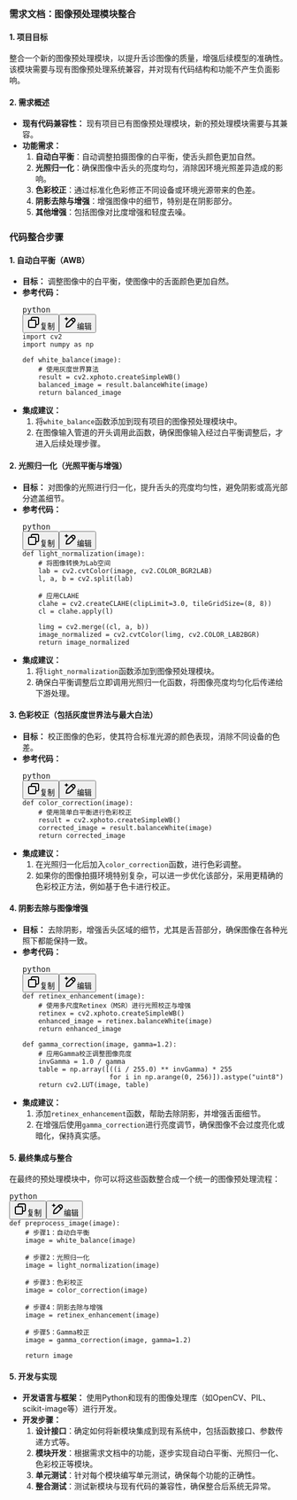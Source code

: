 ### **需求文档：图像预处理模块整合**

#### **1. 项目目标**

整合一个新的图像预处理模块，以提升舌诊图像的质量，增强后续模型的准确性。该模块需要与现有图像预处理系统兼容，并对现有代码结构和功能不产生负面影响。

#### **2. 需求概述**

* **现有代码兼容性：** 现有项目已有图像预处理模块，新的预处理模块需要与其兼容。
* **功能需求：**
  1. **自动白平衡**：自动调整拍摄图像的白平衡，使舌头颜色更加自然。
  2. **光照归一化**：确保图像中舌头的亮度均匀，消除因环境光照差异造成的影响。
  3. **色彩校正**：通过标准化色彩修正不同设备或环境光源带来的色差。
  4. **阴影去除与增强**：增强图像中的细节，特别是在阴影部分。
  5. **其他增强**：包括图像对比度增强和轻度去噪。


### **代码整合步骤**

#### **1. 自动白平衡（AWB）**

* **目标：** 调整图像中的白平衡，使图像中的舌面颜色更加自然。
* **参考代码：**
  <pre class="overflow-visible!" data-start="171" data-end="387"><div class="contain-inline-size rounded-md border-[0.5px] border-token-border-medium relative bg-token-sidebar-surface-primary"><div class="flex items-center text-token-text-secondary px-4 py-2 text-xs font-sans justify-between h-9 bg-token-sidebar-surface-primary dark:bg-token-main-surface-secondary select-none rounded-t-[5px]">python</div><div class="sticky top-9"><div class="absolute end-0 bottom-0 flex h-9 items-center pe-2"><div class="bg-token-sidebar-surface-primary text-token-text-secondary dark:bg-token-main-surface-secondary flex items-center rounded-sm px-2 font-sans text-xs"><span class="" data-state="closed"><button class="flex gap-1 items-center select-none px-4 py-1" aria-label="复制"><svg width="24" height="24" viewBox="0 0 24 24" fill="none" xmlns="http://www.w3.org/2000/svg" class="icon-xs"><path fill-rule="evenodd" clip-rule="evenodd" d="M7 5C7 3.34315 8.34315 2 10 2H19C20.6569 2 22 3.34315 22 5V14C22 15.6569 20.6569 17 19 17H17V19C17 20.6569 15.6569 22 14 22H5C3.34315 22 2 20.6569 2 19V10C2 8.34315 3.34315 7 5 7H7V5ZM9 7H14C15.6569 7 17 8.34315 17 10V15H19C19.5523 15 20 14.5523 20 14V5C20 4.44772 19.5523 4 19 4H10C9.44772 4 9 4.44772 9 5V7ZM5 9C4.44772 9 4 9.44772 4 10V19C4 19.5523 4.44772 20 5 20H14C14.5523 20 15 19.5523 15 19V10C15 9.44772 14.5523 9 14 9H5Z" fill="currentColor"></path></svg>复制</button></span><span class="" data-state="closed"><button class="flex items-center gap-1 px-4 py-1 select-none"><svg width="24" height="24" viewBox="0 0 24 24" fill="none" xmlns="http://www.w3.org/2000/svg" class="icon-xs"><path d="M2.5 5.5C4.3 5.2 5.2 4 5.5 2.5C5.8 4 6.7 5.2 8.5 5.5C6.7 5.8 5.8 7 5.5 8.5C5.2 7 4.3 5.8 2.5 5.5Z" fill="currentColor" stroke="currentColor" stroke-linecap="round" stroke-linejoin="round"></path><path d="M5.66282 16.5231L5.18413 19.3952C5.12203 19.7678 5.09098 19.9541 5.14876 20.0888C5.19933 20.2067 5.29328 20.3007 5.41118 20.3512C5.54589 20.409 5.73218 20.378 6.10476 20.3159L8.97693 19.8372C9.72813 19.712 10.1037 19.6494 10.4542 19.521C10.7652 19.407 11.0608 19.2549 11.3343 19.068C11.6425 18.8575 11.9118 18.5882 12.4503 18.0497L20 10.5C21.3807 9.11929 21.3807 6.88071 20 5.5C18.6193 4.11929 16.3807 4.11929 15 5.5L7.45026 13.0497C6.91175 13.5882 6.6425 13.8575 6.43197 14.1657C6.24513 14.4392 6.09299 14.7348 5.97903 15.0458C5.85062 15.3963 5.78802 15.7719 5.66282 16.5231Z" stroke="currentColor" stroke-width="2" stroke-linecap="round" stroke-linejoin="round"></path><path d="M14.5 7L18.5 11" stroke="currentColor" stroke-width="2" stroke-linecap="round" stroke-linejoin="round"></path></svg>编辑</button></span></div></div></div><div class="overflow-y-auto p-4" dir="ltr"><code class="whitespace-pre! language-python"><span><span>import</span><span> cv2
  </span><span>import</span><span> numpy </span><span>as</span><span> np

  </span><span>def</span><span> </span><span>white_balance</span><span>(</span><span>image</span><span>):
      </span><span># 使用灰度世界算法</span><span>
      result = cv2.xphoto.createSimpleWB()
      balanced_image = result.balanceWhite(image)
      </span><span>return</span><span> balanced_image
  </span></span></code></div></div></pre>
* **集成建议：**
  1. 将`white_balance`函数添加到现有项目的图像预处理模块中。
  2. 在图像输入管道的开头调用此函数，确保图像输入经过白平衡调整后，才进入后续处理步骤。

#### **2. 光照归一化（光照平衡与增强）**

* **目标：** 对图像的光照进行归一化，提升舌头的亮度均匀性，避免阴影或高光部分遮盖细节。
* **参考代码：**
  <pre class="overflow-visible!" data-start="580" data-end="969"><div class="contain-inline-size rounded-md border-[0.5px] border-token-border-medium relative bg-token-sidebar-surface-primary"><div class="flex items-center text-token-text-secondary px-4 py-2 text-xs font-sans justify-between h-9 bg-token-sidebar-surface-primary dark:bg-token-main-surface-secondary select-none rounded-t-[5px]">python</div><div class="sticky top-9"><div class="absolute end-0 bottom-0 flex h-9 items-center pe-2"><div class="bg-token-sidebar-surface-primary text-token-text-secondary dark:bg-token-main-surface-secondary flex items-center rounded-sm px-2 font-sans text-xs"><span class="" data-state="closed"><button class="flex gap-1 items-center select-none px-4 py-1" aria-label="复制"><svg width="24" height="24" viewBox="0 0 24 24" fill="none" xmlns="http://www.w3.org/2000/svg" class="icon-xs"><path fill-rule="evenodd" clip-rule="evenodd" d="M7 5C7 3.34315 8.34315 2 10 2H19C20.6569 2 22 3.34315 22 5V14C22 15.6569 20.6569 17 19 17H17V19C17 20.6569 15.6569 22 14 22H5C3.34315 22 2 20.6569 2 19V10C2 8.34315 3.34315 7 5 7H7V5ZM9 7H14C15.6569 7 17 8.34315 17 10V15H19C19.5523 15 20 14.5523 20 14V5C20 4.44772 19.5523 4 19 4H10C9.44772 4 9 4.44772 9 5V7ZM5 9C4.44772 9 4 9.44772 4 10V19C4 19.5523 4.44772 20 5 20H14C14.5523 20 15 19.5523 15 19V10C15 9.44772 14.5523 9 14 9H5Z" fill="currentColor"></path></svg>复制</button></span><span class="" data-state="closed"><button class="flex items-center gap-1 px-4 py-1 select-none"><svg width="24" height="24" viewBox="0 0 24 24" fill="none" xmlns="http://www.w3.org/2000/svg" class="icon-xs"><path d="M2.5 5.5C4.3 5.2 5.2 4 5.5 2.5C5.8 4 6.7 5.2 8.5 5.5C6.7 5.8 5.8 7 5.5 8.5C5.2 7 4.3 5.8 2.5 5.5Z" fill="currentColor" stroke="currentColor" stroke-linecap="round" stroke-linejoin="round"></path><path d="M5.66282 16.5231L5.18413 19.3952C5.12203 19.7678 5.09098 19.9541 5.14876 20.0888C5.19933 20.2067 5.29328 20.3007 5.41118 20.3512C5.54589 20.409 5.73218 20.378 6.10476 20.3159L8.97693 19.8372C9.72813 19.712 10.1037 19.6494 10.4542 19.521C10.7652 19.407 11.0608 19.2549 11.3343 19.068C11.6425 18.8575 11.9118 18.5882 12.4503 18.0497L20 10.5C21.3807 9.11929 21.3807 6.88071 20 5.5C18.6193 4.11929 16.3807 4.11929 15 5.5L7.45026 13.0497C6.91175 13.5882 6.6425 13.8575 6.43197 14.1657C6.24513 14.4392 6.09299 14.7348 5.97903 15.0458C5.85062 15.3963 5.78802 15.7719 5.66282 16.5231Z" stroke="currentColor" stroke-width="2" stroke-linecap="round" stroke-linejoin="round"></path><path d="M14.5 7L18.5 11" stroke="currentColor" stroke-width="2" stroke-linecap="round" stroke-linejoin="round"></path></svg>编辑</button></span></div></div></div><div class="overflow-y-auto p-4" dir="ltr"><code class="whitespace-pre! language-python"><span><span>def</span><span> </span><span>light_normalization</span><span>(</span><span>image</span><span>):
      </span><span># 将图像转换为Lab空间</span><span>
      lab = cv2.cvtColor(image, cv2.COLOR_BGR2LAB)
      l, a, b = cv2.split(lab)

      </span><span># 应用CLAHE</span><span>
      clahe = cv2.createCLAHE(clipLimit=</span><span>3.0</span><span>, tileGridSize=(</span><span>8</span><span>, </span><span>8</span><span>))
      cl = clahe.apply(l)

      limg = cv2.merge((cl, a, b))
      image_normalized = cv2.cvtColor(limg, cv2.COLOR_LAB2BGR)
      </span><span>return</span><span> image_normalized
  </span></span></code></div></div></pre>
* **集成建议：**
  1. 将`light_normalization`函数添加到图像预处理模块。
  2. 确保白平衡调整后立即调用光照归一化函数，将图像亮度均匀化后传递给下游处理。

#### **3. 色彩校正（包括灰度世界法与最大白法）**

* **目标：** 校正图像的色彩，使其符合标准光源的颜色表现，消除不同设备的色差。
* **参考代码：**
  <pre class="overflow-visible!" data-start="1157" data-end="1348"><div class="contain-inline-size rounded-md border-[0.5px] border-token-border-medium relative bg-token-sidebar-surface-primary"><div class="flex items-center text-token-text-secondary px-4 py-2 text-xs font-sans justify-between h-9 bg-token-sidebar-surface-primary dark:bg-token-main-surface-secondary select-none rounded-t-[5px]">python</div><div class="sticky top-9"><div class="absolute end-0 bottom-0 flex h-9 items-center pe-2"><div class="bg-token-sidebar-surface-primary text-token-text-secondary dark:bg-token-main-surface-secondary flex items-center rounded-sm px-2 font-sans text-xs"><span class="" data-state="closed"><button class="flex gap-1 items-center select-none px-4 py-1" aria-label="复制"><svg width="24" height="24" viewBox="0 0 24 24" fill="none" xmlns="http://www.w3.org/2000/svg" class="icon-xs"><path fill-rule="evenodd" clip-rule="evenodd" d="M7 5C7 3.34315 8.34315 2 10 2H19C20.6569 2 22 3.34315 22 5V14C22 15.6569 20.6569 17 19 17H17V19C17 20.6569 15.6569 22 14 22H5C3.34315 22 2 20.6569 2 19V10C2 8.34315 3.34315 7 5 7H7V5ZM9 7H14C15.6569 7 17 8.34315 17 10V15H19C19.5523 15 20 14.5523 20 14V5C20 4.44772 19.5523 4 19 4H10C9.44772 4 9 4.44772 9 5V7ZM5 9C4.44772 9 4 9.44772 4 10V19C4 19.5523 4.44772 20 5 20H14C14.5523 20 15 19.5523 15 19V10C15 9.44772 14.5523 9 14 9H5Z" fill="currentColor"></path></svg>复制</button></span><span class="" data-state="closed"><button class="flex items-center gap-1 px-4 py-1 select-none"><svg width="24" height="24" viewBox="0 0 24 24" fill="none" xmlns="http://www.w3.org/2000/svg" class="icon-xs"><path d="M2.5 5.5C4.3 5.2 5.2 4 5.5 2.5C5.8 4 6.7 5.2 8.5 5.5C6.7 5.8 5.8 7 5.5 8.5C5.2 7 4.3 5.8 2.5 5.5Z" fill="currentColor" stroke="currentColor" stroke-linecap="round" stroke-linejoin="round"></path><path d="M5.66282 16.5231L5.18413 19.3952C5.12203 19.7678 5.09098 19.9541 5.14876 20.0888C5.19933 20.2067 5.29328 20.3007 5.41118 20.3512C5.54589 20.409 5.73218 20.378 6.10476 20.3159L8.97693 19.8372C9.72813 19.712 10.1037 19.6494 10.4542 19.521C10.7652 19.407 11.0608 19.2549 11.3343 19.068C11.6425 18.8575 11.9118 18.5882 12.4503 18.0497L20 10.5C21.3807 9.11929 21.3807 6.88071 20 5.5C18.6193 4.11929 16.3807 4.11929 15 5.5L7.45026 13.0497C6.91175 13.5882 6.6425 13.8575 6.43197 14.1657C6.24513 14.4392 6.09299 14.7348 5.97903 15.0458C5.85062 15.3963 5.78802 15.7719 5.66282 16.5231Z" stroke="currentColor" stroke-width="2" stroke-linecap="round" stroke-linejoin="round"></path><path d="M14.5 7L18.5 11" stroke="currentColor" stroke-width="2" stroke-linecap="round" stroke-linejoin="round"></path></svg>编辑</button></span></div></div></div><div class="overflow-y-auto p-4" dir="ltr"><code class="whitespace-pre! language-python"><span><span>def</span><span> </span><span>color_correction</span><span>(</span><span>image</span><span>):
      </span><span># 使用简单白平衡进行色彩校正</span><span>
      result = cv2.xphoto.createSimpleWB()
      corrected_image = result.balanceWhite(image)
      </span><span>return</span><span> corrected_image
  </span></span></code></div></div></pre>
* **集成建议：**
  1. 在光照归一化后加入`color_correction`函数，进行色彩调整。
  2. 如果你的图像拍摄环境特别复杂，可以进一步优化该部分，采用更精确的色彩校正方法，例如基于色卡进行校正。

#### **4. 阴影去除与图像增强**

* **目标：** 去除阴影，增强舌头区域的细节，尤其是舌苔部分，确保图像在各种光照下都能保持一致。
* **参考代码：**
  <pre class="overflow-visible!" data-start="1550" data-end="2013"><div class="contain-inline-size rounded-md border-[0.5px] border-token-border-medium relative bg-token-sidebar-surface-primary"><div class="flex items-center text-token-text-secondary px-4 py-2 text-xs font-sans justify-between h-9 bg-token-sidebar-surface-primary dark:bg-token-main-surface-secondary select-none rounded-t-[5px]">python</div><div class="sticky top-9"><div class="absolute end-0 bottom-0 flex h-9 items-center pe-2"><div class="bg-token-sidebar-surface-primary text-token-text-secondary dark:bg-token-main-surface-secondary flex items-center rounded-sm px-2 font-sans text-xs"><span class="" data-state="closed"><button class="flex gap-1 items-center select-none px-4 py-1" aria-label="复制"><svg width="24" height="24" viewBox="0 0 24 24" fill="none" xmlns="http://www.w3.org/2000/svg" class="icon-xs"><path fill-rule="evenodd" clip-rule="evenodd" d="M7 5C7 3.34315 8.34315 2 10 2H19C20.6569 2 22 3.34315 22 5V14C22 15.6569 20.6569 17 19 17H17V19C17 20.6569 15.6569 22 14 22H5C3.34315 22 2 20.6569 2 19V10C2 8.34315 3.34315 7 5 7H7V5ZM9 7H14C15.6569 7 17 8.34315 17 10V15H19C19.5523 15 20 14.5523 20 14V5C20 4.44772 19.5523 4 19 4H10C9.44772 4 9 4.44772 9 5V7ZM5 9C4.44772 9 4 9.44772 4 10V19C4 19.5523 4.44772 20 5 20H14C14.5523 20 15 19.5523 15 19V10C15 9.44772 14.5523 9 14 9H5Z" fill="currentColor"></path></svg>复制</button></span><span class="" data-state="closed"><button class="flex items-center gap-1 px-4 py-1 select-none"><svg width="24" height="24" viewBox="0 0 24 24" fill="none" xmlns="http://www.w3.org/2000/svg" class="icon-xs"><path d="M2.5 5.5C4.3 5.2 5.2 4 5.5 2.5C5.8 4 6.7 5.2 8.5 5.5C6.7 5.8 5.8 7 5.5 8.5C5.2 7 4.3 5.8 2.5 5.5Z" fill="currentColor" stroke="currentColor" stroke-linecap="round" stroke-linejoin="round"></path><path d="M5.66282 16.5231L5.18413 19.3952C5.12203 19.7678 5.09098 19.9541 5.14876 20.0888C5.19933 20.2067 5.29328 20.3007 5.41118 20.3512C5.54589 20.409 5.73218 20.378 6.10476 20.3159L8.97693 19.8372C9.72813 19.712 10.1037 19.6494 10.4542 19.521C10.7652 19.407 11.0608 19.2549 11.3343 19.068C11.6425 18.8575 11.9118 18.5882 12.4503 18.0497L20 10.5C21.3807 9.11929 21.3807 6.88071 20 5.5C18.6193 4.11929 16.3807 4.11929 15 5.5L7.45026 13.0497C6.91175 13.5882 6.6425 13.8575 6.43197 14.1657C6.24513 14.4392 6.09299 14.7348 5.97903 15.0458C5.85062 15.3963 5.78802 15.7719 5.66282 16.5231Z" stroke="currentColor" stroke-width="2" stroke-linecap="round" stroke-linejoin="round"></path><path d="M14.5 7L18.5 11" stroke="currentColor" stroke-width="2" stroke-linecap="round" stroke-linejoin="round"></path></svg>编辑</button></span></div></div></div><div class="overflow-y-auto p-4" dir="ltr"><code class="whitespace-pre! language-python"><span><span>def</span><span> </span><span>retinex_enhancement</span><span>(</span><span>image</span><span>):
      </span><span># 使用多尺度Retinex（MSR）进行光照校正与增强</span><span>
      retinex = cv2.xphoto.createSimpleWB()
      enhanced_image = retinex.balanceWhite(image)
      </span><span>return</span><span> enhanced_image

  </span><span>def</span><span> </span><span>gamma_correction</span><span>(</span><span>image, gamma=1.2</span><span>):
      </span><span># 应用Gamma校正调整图像亮度</span><span>
      invGamma = </span><span>1.0</span><span> / gamma
      table = np.array([((i / </span><span>255.0</span><span>) ** invGamma) * </span><span>255</span><span>
                        </span><span>for</span><span> i </span><span>in</span><span> np.arange(</span><span>0</span><span>, </span><span>256</span><span>)]).astype(</span><span>"uint8"</span><span>)
      </span><span>return</span><span> cv2.LUT(image, table)
  </span></span></code></div></div></pre>
* **集成建议：**
  1. 添加`retinex_enhancement`函数，帮助去除阴影，并增强舌面细节。
  2. 在增强后使用`gamma_correction`进行亮度调节，确保图像不会过度亮化或暗化，保持真实感。

#### **5. 最终集成与整合**

在最终的预处理模块中，你可以将这些函数整合成一个统一的图像预处理流程：

<pre class="overflow-visible!" data-start="2189" data-end="2530"><div class="contain-inline-size rounded-md border-[0.5px] border-token-border-medium relative bg-token-sidebar-surface-primary"><div class="flex items-center text-token-text-secondary px-4 py-2 text-xs font-sans justify-between h-9 bg-token-sidebar-surface-primary dark:bg-token-main-surface-secondary select-none rounded-t-[5px]">python</div><div class="sticky top-9"><div class="absolute end-0 bottom-0 flex h-9 items-center pe-2"><div class="bg-token-sidebar-surface-primary text-token-text-secondary dark:bg-token-main-surface-secondary flex items-center rounded-sm px-2 font-sans text-xs"><span class="" data-state="closed"><button class="flex gap-1 items-center select-none px-4 py-1" aria-label="复制"><svg width="24" height="24" viewBox="0 0 24 24" fill="none" xmlns="http://www.w3.org/2000/svg" class="icon-xs"><path fill-rule="evenodd" clip-rule="evenodd" d="M7 5C7 3.34315 8.34315 2 10 2H19C20.6569 2 22 3.34315 22 5V14C22 15.6569 20.6569 17 19 17H17V19C17 20.6569 15.6569 22 14 22H5C3.34315 22 2 20.6569 2 19V10C2 8.34315 3.34315 7 5 7H7V5ZM9 7H14C15.6569 7 17 8.34315 17 10V15H19C19.5523 15 20 14.5523 20 14V5C20 4.44772 19.5523 4 19 4H10C9.44772 4 9 4.44772 9 5V7ZM5 9C4.44772 9 4 9.44772 4 10V19C4 19.5523 4.44772 20 5 20H14C14.5523 20 15 19.5523 15 19V10C15 9.44772 14.5523 9 14 9H5Z" fill="currentColor"></path></svg>复制</button></span><span class="" data-state="closed"><button class="flex items-center gap-1 px-4 py-1 select-none"><svg width="24" height="24" viewBox="0 0 24 24" fill="none" xmlns="http://www.w3.org/2000/svg" class="icon-xs"><path d="M2.5 5.5C4.3 5.2 5.2 4 5.5 2.5C5.8 4 6.7 5.2 8.5 5.5C6.7 5.8 5.8 7 5.5 8.5C5.2 7 4.3 5.8 2.5 5.5Z" fill="currentColor" stroke="currentColor" stroke-linecap="round" stroke-linejoin="round"></path><path d="M5.66282 16.5231L5.18413 19.3952C5.12203 19.7678 5.09098 19.9541 5.14876 20.0888C5.19933 20.2067 5.29328 20.3007 5.41118 20.3512C5.54589 20.409 5.73218 20.378 6.10476 20.3159L8.97693 19.8372C9.72813 19.712 10.1037 19.6494 10.4542 19.521C10.7652 19.407 11.0608 19.2549 11.3343 19.068C11.6425 18.8575 11.9118 18.5882 12.4503 18.0497L20 10.5C21.3807 9.11929 21.3807 6.88071 20 5.5C18.6193 4.11929 16.3807 4.11929 15 5.5L7.45026 13.0497C6.91175 13.5882 6.6425 13.8575 6.43197 14.1657C6.24513 14.4392 6.09299 14.7348 5.97903 15.0458C5.85062 15.3963 5.78802 15.7719 5.66282 16.5231Z" stroke="currentColor" stroke-width="2" stroke-linecap="round" stroke-linejoin="round"></path><path d="M14.5 7L18.5 11" stroke="currentColor" stroke-width="2" stroke-linecap="round" stroke-linejoin="round"></path></svg>编辑</button></span></div></div></div><div class="overflow-y-auto p-4" dir="ltr"><code class="whitespace-pre! language-python"><span><span>def</span><span> </span><span>preprocess_image</span><span>(</span><span>image</span><span>):
    </span><span># 步骤1：自动白平衡</span><span>
    image = white_balance(image)

    </span><span># 步骤2：光照归一化</span><span>
    image = light_normalization(image)

    </span><span># 步骤3：色彩校正</span><span>
    image = color_correction(image)

    </span><span># 步骤4：阴影去除与增强</span><span>
    image = retinex_enhancement(image)

    </span><span># 步骤5：Gamma校正</span><span>
    image = gamma_correction(image, gamma=</span><span>1.2</span><span>)

    </span><span>return</span><span> image</span></span></code></div></div></pre>


#### **5. 开发与实现**

* **开发语言与框架：** 使用Python和现有的图像处理库（如OpenCV、PIL、scikit-image等）进行开发。
* **开发步骤：**
  1. **设计接口**：确定如何将新模块集成到现有系统中，包括函数接口、参数传递方式等。
  2. **模块开发**：根据需求文档中的功能，逐步实现自动白平衡、光照归一化、色彩校正等模块。
  3. **单元测试**：针对每个模块编写单元测试，确保每个功能的正确性。
  4. **整合测试**：测试新模块与现有代码的兼容性，确保整合后系统无异常。
